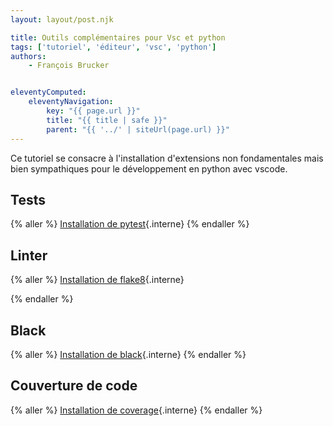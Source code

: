 ```yaml
---
layout: layout/post.njk

title: Outils complémentaires pour Vsc et python
tags: ['tutoriel', 'éditeur', 'vsc', 'python']
authors:
    - François Brucker


eleventyComputed:
    eleventyNavigation:
        key: "{{ page.url }}"
        title: "{{ title | safe }}"
        parent: "{{ '../' | siteUrl(page.url) }}"
---
```


<!-- début résumé -->

Ce tutoriel se consacre à l'installation d'extensions non fondamentales mais bien sympathiques pour le développement en python avec vscode.

<!-- fin résumé -->

## <span id="pytest"></span> Tests

{% aller %}
[Installation de pytest](pytest){.interne}
{% endaller %}

## <span id="flake8"></span> Linter

{% aller %}
[Installation de flake8](flake8){.interne}

{% endaller %}

## <span id="black"></span> Black

{% aller %}
[Installation de black](black){.interne}
{% endaller %}

## <span id="code-coverage"></span> Couverture de code

{% aller %}
[Installation de coverage](code-coverage){.interne}
{% endaller %}
